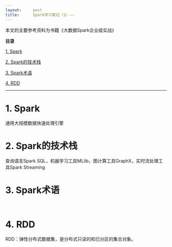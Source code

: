```yaml
---
layout:     post
title:      Spark学习笔记（1）——
---
```

<div id="article_content" class="article_content clearfix csdn-tracking-statistics" data-pid="blog" data-mod="popu_307" data-dsm="post">
								            <link rel="stylesheet" href="https://csdnimg.cn/release/phoenix/template/css/ck_htmledit_views-f76675cdea.css">
						<div class="htmledit_views" id="content_views">
                <p>本文的主要参考资料为书籍《大数据Spark企业级实战》</p>

<p id="main-toc"><strong>目录</strong></p>

<p id="1.%20Spark-toc" style="margin-left:0px;"><a href="#1.%20Spark" rel="nofollow">1. Spark</a></p>

<p id="2.%20Spark%E7%9A%84%E6%8A%80%E6%9C%AF%E6%A0%88-toc" style="margin-left:0px;"><a href="#2.%20Spark%E7%9A%84%E6%8A%80%E6%9C%AF%E6%A0%88" rel="nofollow">2. Spark的技术栈</a></p>

<p id="3.%20Spark%E6%9C%AF%E8%AF%AD-toc" style="margin-left:0px;"><a href="#3.%20Spark%E6%9C%AF%E8%AF%AD" rel="nofollow">3. Spark术语</a></p>

<p id="4.%C2%A0RDD-toc" style="margin-left:0px;"><a href="#4.%C2%A0RDD" rel="nofollow">4. RDD</a></p>

<hr id="hr-toc"><h1 id="1.%20Spark">1. Spark</h1>

<p>通用大规模数据快速处理引擎</p>

<h1 id="2.%20Spark%E7%9A%84%E6%8A%80%E6%9C%AF%E6%A0%88">2. Spark的技术栈</h1>

<p>查询语言Spark SQL，机器学习工具MLlib，图计算工具GraphX，实时流处理工具Spark Streaming</p>

<h1 id="3.%20Spark%E6%9C%AF%E8%AF%AD">3. Spark术语</h1>

<p><img alt="" class="has" src="https://img-blog.csdn.net/2018062322501913?watermark/2/text/aHR0cHM6Ly9ibG9nLmNzZG4ubmV0L20wXzM3NjIyNTMw/font/5a6L5L2T/fontsize/400/fill/I0JBQkFCMA==/dissolve/70"></p>

<p><img alt="" class="has" src="https://img-blog.csdn.net/20180623225055456?watermark/2/text/aHR0cHM6Ly9ibG9nLmNzZG4ubmV0L20wXzM3NjIyNTMw/font/5a6L5L2T/fontsize/400/fill/I0JBQkFCMA==/dissolve/70"></p>

<h1 id="4.%C2%A0RDD">4. RDD</h1>

<p>RDD：弹性分布式数据集，是分布式只读的和已分区的集合对象。</p>

<p><img alt="" class="has" src="https://img-blog.csdn.net/20180623225132648?watermark/2/text/aHR0cHM6Ly9ibG9nLmNzZG4ubmV0L20wXzM3NjIyNTMw/font/5a6L5L2T/fontsize/400/fill/I0JBQkFCMA==/dissolve/70"></p>

<p><img alt="" class="has" src="https://img-blog.csdn.net/20180623225152138?watermark/2/text/aHR0cHM6Ly9ibG9nLmNzZG4ubmV0L20wXzM3NjIyNTMw/font/5a6L5L2T/fontsize/400/fill/I0JBQkFCMA==/dissolve/70"></p>

<p> </p>

<p> </p>            </div>
                </div>